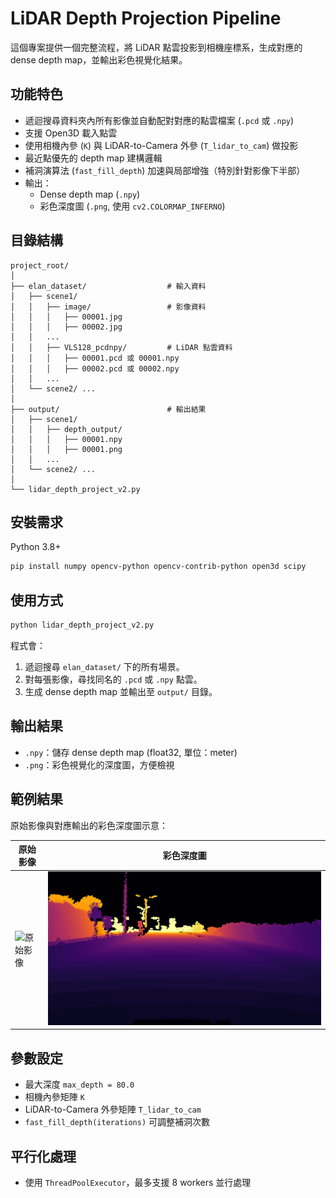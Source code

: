 # LiDAR Depth Projection Pipeline

這個專案提供一個完整流程，將 LiDAR 點雲投影到相機座標系，生成對應的 dense depth map，並輸出彩色視覺化結果。

## 功能特色
- 遞迴搜尋資料夾內所有影像並自動配對對應的點雲檔案 (`.pcd` 或 `.npy`)  
- 支援 Open3D 載入點雲  
- 使用相機內參 (`K`) 與 LiDAR-to-Camera 外參 (`T_lidar_to_cam`) 做投影  
- 最近點優先的 depth map 建構邏輯  
- 補洞演算法 (`fast_fill_depth`) 加速與局部增強（特別針對影像下半部）  
- 輸出：
  - Dense depth map (`.npy`)  
  - 彩色深度圖 (`.png`, 使用 `cv2.COLORMAP_INFERNO`)  

## 目錄結構
```
project_root/
│
├── elan_dataset/                  # 輸入資料
│   ├── scene1/
│   │   ├── image/                 # 影像資料
│   │   │   ├── 00001.jpg
│   │   │   ├── 00002.jpg
│   │   ...
│   │   ├── VLS128_pcdnpy/         # LiDAR 點雲資料
│   │   │   ├── 00001.pcd 或 00001.npy
│   │   │   ├── 00002.pcd 或 00002.npy
│   │   ...
│   └── scene2/ ...
│
├── output/                        # 輸出結果
│   ├── scene1/
│   │   ├── depth_output/
│   │   │   ├── 00001.npy
│   │   │   ├── 00001.png
│   │   ...
│   └── scene2/ ...
│
└── lidar_depth_project_v2.py
```

## 安裝需求
Python 3.8+  
```bash
pip install numpy opencv-python opencv-contrib-python open3d scipy
```

## 使用方式
```bash
python lidar_depth_project_v2.py
```

程式會：
1. 遞迴搜尋 `elan_dataset/` 下的所有場景。  
2. 對每張影像，尋找同名的 `.pcd` 或 `.npy` 點雲。  
3. 生成 dense depth map 並輸出至 `output/` 目錄。  

## 輸出結果
- `.npy`：儲存 dense depth map (float32, 單位：meter)  
- `.png`：彩色視覺化的深度圖，方便檢視  

## 範例結果
原始影像與對應輸出的彩色深度圖示意：

| 原始影像 | 彩色深度圖 |
|----------|------------|
| ![原始影像](assets/example_img.jpg) | ![深度圖](assets/example_depth.png) |

## 參數設定
- 最大深度 `max_depth = 80.0`  
- 相機內參矩陣 `K`  
- LiDAR-to-Camera 外參矩陣 `T_lidar_to_cam`  
- `fast_fill_depth(iterations)` 可調整補洞次數  

## 平行化處理
- 使用 `ThreadPoolExecutor`，最多支援 8 workers 並行處理  
